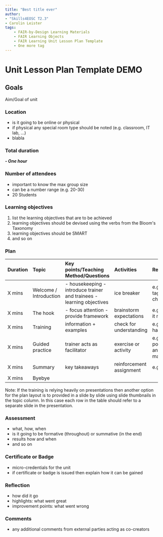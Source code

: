 ```yaml
---
title: "Best title ever"
author: 
- "Skills4EOSC T2.3"
- Carolin Leister
tags: 
    - FAIR-by-Design Learning Materials
    - FAIR Learning Objects
    - FAIR Learning Unit Lesson Plan Template
    - One more tag
---
```


# Unit Lesson Plan Template DEMO

## Goals

Aim/Goal of unit

### Location
- is it going to be online or physical
- if physical any special room type should be noted (e.g. classroom, IT lab, ...)
- blabla

### Total duration
***- One hour***

### Number of attendees
- important to know the max group size
- can be a number range (e.g. 20-30)
- 20 Students

### Learning objectives
1. list the learning objectives that are to be achieved
2. learning objectives should be devised using the verbs from the Bloom's Taxonomy
3. learning objectives should be SMART
4. and so on

### Plan  
|  Duration  |  Topic                   |  Key points/Teaching Method/Questions                                    |  Activities                |  Resources                   |
|:-----------|:-------------------------|:-------------------------------------------------------------------------|:---------------------------|:-----------------------------|
|  X mins    |  Welcome / Introduction  |  - housekeeping  - introduce trainer and trainees - learning objectives  |  ice breaker               |  e.g. name tags, flip chart  |
|  X mins    |  The hook                |  - focus attention - provide framework                                   |  brainstorm expectations   |  e.g. post-it notes          |
|  X mins    |  Training                |  information + examples                                                  |  check for understanding   |  e.g. pptx + handouts        |
|  X mins    |  Guided practice         |  trainer acts as facilitator                                             |  exercise or activity      |  e.g. posters and markers    |
|  X mins    |  Summary                 |  key takeaways                                                           |  reinforcement assignment  |  e.g. cards                  |
| X mins     | Byebye                   |                                                                          |                            |                              |  

Note: If the training is relying heavily on presentations then another option for the plan layout is to provided in a slide by slide using slide thumbnails in the topic column. In this case each row in the table should refer to a separate slide in the presentation.


### Assessment
- what, how, when
- is it going to be formative (throughout) or summative (in the end)
- results how and when
- and so on

### Certificate or Badge
- micro-credentials for the unit
- if certificate or badge is issued then explain how it can be gained

### Reflection
- how did it go
- highlights: what went great
- improvement points: what went wrong

### Comments
- any additional comments from external parties acting as co-creators
